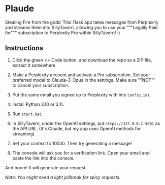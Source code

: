 # Plaude

Stealing Fire from the gods!
This Flask app takes messages from Perplexity and streams them into SillyTavern, allowing you to use your """Legally Paid for""" subscription to Perplexity Pro within SillyTavern! :)

## Instructions
1. Click the green <> Code button, and download the repo as a ZIP file, extract it somewhere.

2. Make a Perplexity account and activate a Pro subscription. Set your preferred model to Claude-3-Opus in the settings. Make sure ""NOT"" to cancel your subscription.

3. Put the same email you signed up to Perplexity with into `config.ini`.

4. Install Python 3.10 or 3.11.

5. Run `start.bat`.

6. In SillyTavern, under the OpenAI settings, put `https://127.0.0.1:5001` as the API URL. (It's Claude, but my app uses OpenAI methods for streaming)

7. Set your context to 10500. Then try generating a message!

8. The console will ask you for a verification link. Open your email and paste the link into the console.

And boom! It will generate your request.

*Note: You might need a light jailbreak for spicy requests.*
